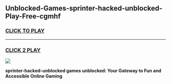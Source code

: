 
## Unblocked-Games-sprinter-hacked-unblocked-Play-Free-cgmhf
<h3>
<a href="https://premium76.site?title=sprinter-hacked-unblocked&ref=23A">CLICK TO PLAY</a></h3>
<hr>

<h3>
<a href="https://premium76.site?title=sprinter-hacked-unblocked&ref=23A">CLICK 2 PLAY</a>
  
</h3>

<a href="https://premium76.site?title=sprinter-hacked-unblocked&ref=23A"><img src="https://clearcache.store/games.png"></a>


**sprinter-hacked-unblocked games unblocked: Your Gateway to Fun and Accessible Online Gaming**
